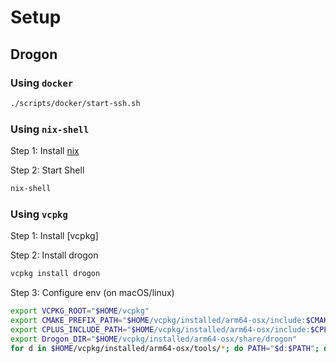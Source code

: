 # Setup

## Drogon

### Using `docker`

```bash
./scripts/docker/start-ssh.sh
```

### Using `nix-shell`

Step 1: Install [nix](https://nixos.org/download.html)

Step 2: Start Shell

```bash
nix-shell
```

### Using `vcpkg`

Step 1: Install [vcpkg]

Step 2: Install drogon

```bash
vcpkg install drogon
```

Step 3: Configure env (on macOS/linux)

```bash
export VCPKG_ROOT="$HOME/vcpkg"
export CMAKE_PREFIX_PATH="$HOME/vcpkg/installed/arm64-osx/include:$CMAKE_PREFIX_PATH"
export CPLUS_INCLUDE_PATH="$HOME/vcpkg/installed/arm64-osx/include:$CPLUS_INCLUDE_PATH"
export Drogon_DIR="$HOME/vcpkg/installed/arm64-osx/share/drogon"
for d in $HOME/vcpkg/installed/arm64-osx/tools/*; do PATH="$d:$PATH"; done
```
